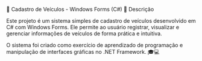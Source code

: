 🚗 Cadastro de Veículos - Windows Forms (C#)
📄 Descrição

Este projeto é um sistema simples de cadastro de veículos desenvolvido em C# com Windows Forms.
Ele permite ao usuário registrar, visualizar e gerenciar informações de veículos de forma prática e intuitiva.

O sistema foi criado como exercício de aprendizado de programação e manipulação de interfaces gráficas no .NET Framework. 🎓💻
